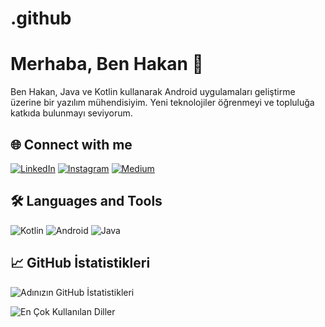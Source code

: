 # .github
# Merhaba, Ben Hakan 👋

Ben Hakan, Java ve Kotlin kullanarak Android uygulamaları geliştirme üzerine bir yazılım mühendisiyim. Yeni teknolojiler öğrenmeyi ve topluluğa katkıda bulunmayı seviyorum.

## 🌐 Connect with me

[![LinkedIn](https://img.shields.io/badge/LinkedIn-0077B5?style=for-the-badge&logo=linkedin&logoColor=white)](https://linkedin.com/in/hakan-kuru11)
[![Instagram](https://img.shields.io/badge/Instagram-E4405F?style=for-the-badge&logo=instagram&logoColor=white)](https://instagram.com/hakan_kr.1)
[![Medium](https://img.shields.io/badge/Medium-12100E?style=for-the-badge&logo=medium&logoColor=white)](https://medium.com/@hakan.k3272)

## 🛠 Languages and Tools

![Kotlin](https://img.shields.io/badge/Kotlin-0095D5?style=for-the-badge&logo=kotlin&logoColor=white)
![Android](https://img.shields.io/badge/Android-3DDC84?style=for-the-badge&logo=android&logoColor=white)
![Java](https://img.shields.io/badge/Java-ED8B00?style=for-the-badge&logo=java&logoColor=white)

## 📈 GitHub İstatistikleri

![Adınızın GitHub İstatistikleri](https://github-readme-stats.vercel.app/api?username=hakan-kuru&show_icons=true&theme=radical)

![En Çok Kullanılan Diller](https://github-readme-stats.vercel.app/api/top-langs/?username=kullaniciadiniz&layout=compact&theme=radical)
